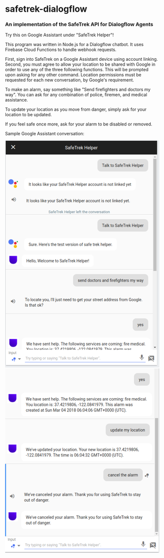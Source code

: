 # safetrek-dialogflow

### An implementation of the SafeTrek API for Dialogflow Agents

Try this on Google Assistant under "SafeTrek Helper"!

This program was written in Node.js for a Dialogflow chatbot. It uses Firebase Cloud Functions to handle webhook requests.

First, sign into SafeTrek on a Google Assistant device using account linking. Second, you must agree to allow your location to be shared with Google in order to use any of the three following functions. This will be prompted upon asking for any other command. Location permissions must be requested for each new conversation, by Google's requirement.

To make an alarm, say something like "Send firefighters and doctors my way". You can ask for any combination of police, firemen, and medical assistance.

To update your location as you move from danger, simply ask for your location to be updated.

If you feel safe once more, ask for your alarm to be disabled or removed.

Sample Google Assistant conversation:

![Image](https://github.com/atkirtland/safetrek-dialogflow/blob/master/safetrek1.png)
![Image](https://github.com/atkirtland/safetrek-dialogflow/blob/master/safetrek2.png)
